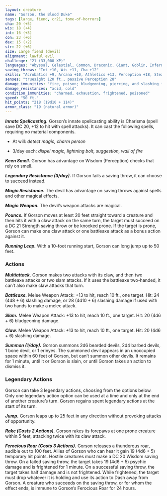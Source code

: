 ```yaml
---
layout: creature
name: "Gorson, the Blood Duke"
tags: [large, fiend, cr21, tome-of-horrors]
cha: 20 (+5)
wis: 18 (+4)
int: 16 (+3)
con: 23 (+6)
dex: 15 (+2)
str: 22 (+6)
size: Large fiend (devil)
alignment: lawful evil
challenge: "21 (33,000 XP)"
languages: "Abyssal, Celestial, Common, Draconic, Giant, Goblin, Infernal; telepathy 100 ft."
saving_throws: "Int +10, Wis +11, Cha +12"
skills: "Acrobatics +9, Arcana +10, Athletics +13, Perception +18, Stealth +9"
senses: "truesight 120 ft., passive Perception 28"
damage_immunities: "fire, poison; bludgeoning, piercing, and slashing from nonmagical weapons that aren’t silvered"
damage_resistances: "acid, cold"
condition_immunities: "charmed, exhaustion, frightened, poisoned"
speed: "50 ft."
hit_points: "218 (19d10 + 114)"
armor_class: "19 (natural armor)"
---
```


***Innate Spellcasting.*** Gorson’s innate spellcasting ability is Charisma
(spell save DC 20, +12 to hit with spell attacks). It can cast the following
spells, requiring no material components.

* At will: <i>detect magic, charm person</i>

* 3/day each: <i>dispel magic, lightning bolt, suggestion, wall of fire</i>

***Keen Smell.*** Gorson has advantage on Wisdom (Perception) checks that
rely on smell.

***Legendary Resistance (3/day).*** If Gorson fails a saving throw, it can
choose to succeed instead.

***Magic Resistance.*** The devil has advantage on saving throws against
spells and other magical effects.

***Magic Weapon.*** The devil’s weapon attacks are magical.

***Pounce.*** If Gorson moves at least 20 feet straight toward a creature and then
hits it with a claw attack on the same turn, the target must succeed on a DC 21
Strength saving throw or be knocked prone. If the target is prone, Gorson can
make one claw attack or one battleaxe attack as a bonus action against it.

***Running Leap.*** With a 10-foot running start, Gorson can long jump up
to 50 feet.

### Actions

***Multiattack.*** Gorson makes two attacks with its claw, and then two
battleaxe attacks or two slam attacks. If it uses the battleaxe two-handed,
it can’t also make claw attacks that turn.

***Battleaxe.*** Melee Weapon Attack: +13 to hit, reach 10 ft., one target.
Hit: 24 (4d8 + 6) slashing damage, or 28 (4d10 + 6) slashing damage if
used with two hands to make a melee attack.

***Slam.*** Melee Weapon Attack: +13 to hit, reach 10 ft., one target. Hit: 20
(4d6 + 6) bludgeoning damage.

***Claw.*** Melee Weapon Attack: +13 to hit, reach 10 ft., one target. Hit: 20
(4d6 + 6) slashing damage.

***Summon (1/day).*** Gorson summons 2d6 bearded devils, 2d4 barbed
devils, 1 bone devil, or 1 erinyes. The summoned devil appears in an
unoccupied space within 60 feet of Gorson, but can’t summon other
devils. It remains for 1 minute, until it or Gorson is slain, or until Gorson
takes an action to dismiss it.

### Legendary Actions

Gorson can take 3 legendary actions, choosing from the options below.
Only one legendary action option can be used at a time and only at the end
of another creature’s turn. Gorson regains spent legendary actions at the
start of its turn.

***Jump.*** Gorson leaps up to 25 feet in any direction without provoking
attacks of opportunity.

***Rake (Costs 2 Actions).*** Gorson rakes its forepaws at one prone
creature within 5 feet, attacking twice with its claw attack.

***Ferocious Roar (Costs 3 Actions).*** Gorson releases a thunderous roar,
audible out to 100 feet. Allies of Gorson who can hear it gain 19 (4d6 + 5)
temporary hit points. Hostile creatures must make a DC 20 Wisdom saving
throw. On a failed saving throw, the target takes 19 (4d6 + 5) psychic
damage and is frightened for 1 minute. On a successful saving throw, the
target takes half damage and is not frightened. While frightened, the target
must drop whatever it is holding and use its action to Dash away from
Gorson. A creature who succeeds on the saving throw, or for whom the
effect ends, is immune to Gorson’s Ferocious Roar for 24 hours.
